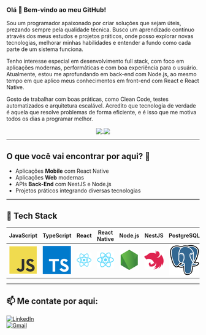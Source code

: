 ### Olá 👋 Bem-vindo ao meu GitHub!

<p>Sou um programador apaixonado por criar soluções que sejam úteis, prezando sempre pela qualidade técnica. Busco um aprendizado contínuo através dos meus estudos e projetos práticos, onde posso explorar novas tecnologias, melhorar minhas habilidades e entender a fundo como cada parte de um sistema funciona.</p>

<p>Tenho interesse especial em desenvolvimento full stack, com foco em aplicações modernas, performáticas e com boa experiência para o usuário. Atualmente, estou me aprofundando em back-end com Node.js, ao mesmo tempo em que aplico meus conhecimentos em front-end com React e React Native.</p>

<p>Gosto de trabalhar com boas práticas, como Clean Code, testes automatizados e arquitetura escalável. Acredito que tecnologia de verdade é aquela que resolve problemas de forma eficiente, e é isso que me motiva todos os dias a programar melhor.</p>

<p align="center">
  <a href="https://github.com/anuraghazra/github-readme-stats">
    <img width="55%" align="center" src="https://github-readme-stats.vercel.app/api?username=DanielVieiraFernandes&hide=issues&show_icons=true&theme=radical" />
    <img width="40%" align="center" src="https://github-readme-stats.vercel.app/api/top-langs?username=DanielVieiraFernandes&langs_count=5&layout=compact&theme=radical&show_icons=true" />
  </a>
</p>

---

## O que você vai encontrar por aqui? 🔎

- Aplicações **Mobile** com React Native  
- Aplicações **Web** modernas  
- APIs **Back-End** com NestJS e Node.js  
- Projetos práticos integrando diversas tecnologias  

---

## 🚀 Tech Stack

| JavaScript | TypeScript | React | React Native | Node.js | NestJS | PostgreSQL | Docker |
|------------|-----------|--------|---------------|---------|--------|-------------|--------|
| ![JavaScript](https://raw.githubusercontent.com/devicons/devicon/master/icons/javascript/javascript-original.svg) | ![TypeScript](https://raw.githubusercontent.com/devicons/devicon/master/icons/typescript/typescript-original.svg) | ![React](https://raw.githubusercontent.com/devicons/devicon/master/icons/react/react-original.svg) | ![React Native](https://raw.githubusercontent.com/devicons/devicon/master/icons/react/react-original.svg) | ![Node.js](https://raw.githubusercontent.com/devicons/devicon/master/icons/nodejs/nodejs-original.svg) | ![NestJS](https://raw.githubusercontent.com/devicons/devicon/master/icons/nestjs/nestjs-plain.svg) | ![PostgreSQL](https://raw.githubusercontent.com/devicons/devicon/master/icons/postgresql/postgresql-original.svg) | ![Docker](https://raw.githubusercontent.com/devicons/devicon/master/icons/docker/docker-original.svg) |

---

## 📫 Me contate por aqui: 

[![LinkedIn](https://img.shields.io/badge/LinkedIn-%230A66C2?style=for-the-badge&logo=linkedin&logoColor=white)](https://www.linkedin.com/in/daniel-vieira-fernandes-6397a5249)  
[![Gmail](https://img.shields.io/badge/Gmail-%23D14836?style=for-the-badge&logo=gmail&logoColor=white)](mailto:fernandesdanielvieira@gmail.com)
